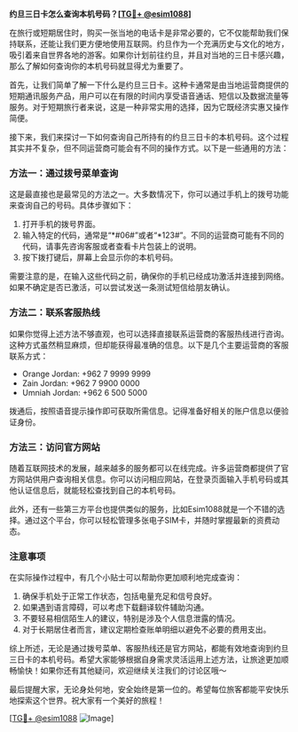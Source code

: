 **约旦三日卡怎么查询本机号码？[[TG💪+ @esim1088](https://t.me/s/esim1088)]**

在旅行或短期居住时，购买一张当地的电话卡是非常必要的，它不仅能帮助我们保持联系，还能让我们更方便地使用互联网。约旦作为一个充满历史与文化的地方，吸引着来自世界各地的游客。如果你计划前往约旦，并且对当地的三日卡感兴趣，那么了解如何查询你的本机号码就显得尤为重要了。

首先，让我们简单了解一下什么是约旦三日卡。这种卡通常是由当地运营商提供的短期通讯服务产品，用户可以在有限的时间内享受语音通话、短信以及数据流量等服务。对于短期旅行者来说，这是一种非常实用的选择，因为它既经济实惠又操作简便。

接下来，我们来探讨一下如何查询自己所持有的约旦三日卡的本机号码。这个过程其实并不复杂，但不同运营商可能会有不同的操作方式。以下是一些通用的方法：

### 方法一：通过拨号菜单查询

这是最直接也是最常见的方法之一。大多数情况下，你可以通过手机上的拨号功能来查询自己的号码。具体步骤如下：

1. 打开手机的拨号界面。
2. 输入特定的代码，通常是“*#06#”或者“*123#”。不同的运营商可能有不同的代码，请事先咨询客服或者查看卡片包装上的说明。
3. 按下拨打键后，屏幕上会显示你的本机号码。

需要注意的是，在输入这些代码之前，确保你的手机已经成功激活并连接到网络。如果不确定是否已激活，可以尝试发送一条测试短信给朋友确认。

### 方法二：联系客服热线

如果你觉得上述方法不够直观，也可以选择直接联系运营商的客服热线进行咨询。这种方式虽然稍显麻烦，但却能获得最准确的信息。以下是几个主要运营商的客服联系方式：

- Orange Jordan: +962 7 9999 9999
- Zain Jordan: +962 7 9900 0000
- Umniah Jordan: +962 6 500 5000

拨通后，按照语音提示操作即可获取所需信息。记得准备好相关的账户信息以便验证身份。

### 方法三：访问官方网站

随着互联网技术的发展，越来越多的服务都可以在线完成。许多运营商都提供了官方网站供用户查询相关信息。你可以访问相应网站，在登录页面输入手机号码或其他认证信息后，就能轻松查找到自己的本机号码。

此外，还有一些第三方平台也提供类似的服务，比如Esim1088就是一个不错的选择。通过这个平台，你可以轻松管理多张电子SIM卡，并随时掌握最新的资费动态。

### 注意事项

在实际操作过程中，有几个小贴士可以帮助你更加顺利地完成查询：

1. 确保手机处于正常工作状态，包括电量充足和信号良好。
2. 如果遇到语言障碍，可以考虑下载翻译软件辅助沟通。
3. 不要轻易相信陌生人的建议，特别是涉及个人信息泄露的情况。
4. 对于长期居住者而言，建议定期检查账单明细以避免不必要的费用支出。

综上所述，无论是通过拨号菜单、客服热线还是官方网站，都能有效地查询到约旦三日卡的本机号码。希望大家能够根据自身需求灵活运用上述方法，让旅途更加顺畅愉快！如果你还有其他疑问，欢迎继续关注我们的讨论区哦～

最后提醒大家，无论身处何地，安全始终是第一位的。希望每位旅客都能平安快乐地探索这个世界。祝大家有一个美好的旅程！

[[TG💪+ @esim1088](https://t.me/s/esim1088) ![Image](https://i.postimg.cc/4NQfJmqS/Snipaste-2025-05-13-00-14-12.png)]